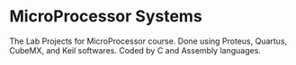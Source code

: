 # MicroProcessor Systems
 The Lab Projects for MicroProcessor course. Done using Proteus, Quartus, CubeMX, and Keil softwares. Coded by C and Assembly languages. 
